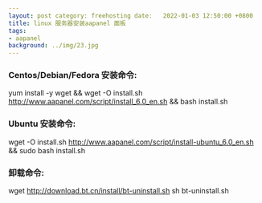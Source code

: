 ```yaml
---
layout: post category: freehosting date:   2022-01-03 12:50:00 +0800
title: linux 服务器安装aapanel 面板
tags:
- aapanel
background: ../img/23.jpg
---
```



### Centos/Debian/Fedora 安装命令:

yum install -y wget && wget -O install.sh http://www.aapanel.com/script/install_6.0_en.sh && bash install.sh

### Ubuntu 安装命令:

wget -O install.sh http://www.aapanel.com/script/install-ubuntu_6.0_en.sh && sudo bash install.sh

### 卸载命令:

wget http://download.bt.cn/install/bt-uninstall.sh sh bt-uninstall.sh